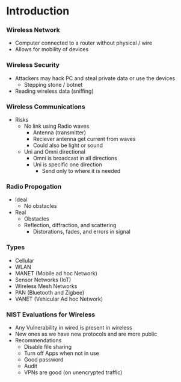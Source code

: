 
# Introduction


### Wireless Network
- Computer connected to a router without physical / wire
- Allows for mobility of devices 

### Wireless Security
- Attackers may hack PC and steal private data or use the devices
    - Stepping stone / botnet
- Reading wireless data (sniffing)



### Wireless Communications
- Risks
    - No link using Radio waves
        - Antenna (transmitter)
        - Reciever antenna get current from waves
        - Could also be light or sound
    - Uni and Omni directional
        - Omni is broadcast in all directions
        - Uni is specific one direction
            - Send only to where it is needed 


### Radio Propogation
- Ideal
    - No obstacles 
- Real
    - Obstacles
    - Reflection, diffraction, and scattering
        - Distorations, fades, and errors in signal


### Types
- Cellular
- WLAN
- MANET (Mobile ad hoc Network)
- Sensor Networks (IoT)
- Wireless Mesh Networks
- PAN (Bluetooth and Zigbee)
- VANET (Vehicular Ad hoc Network)


### NIST Evaluations for Wireless
- Any Vulnerability in wired is present in wireless
- New ones as we have new protocols and are more public
- Recommendations
    - Disable file sharing
    - Turn off Apps when not in use
    - Good password
    - Audit
    - VPNs are good (on unencrypted traffic)


